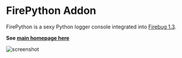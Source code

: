 # FirePython Addon

FirePython is a sexy Python logger console integrated into [Firebug 1.3][firebug]. 

**See [main homepage here][homepage]**

![screenshot][screenshot]

[screenshot]: http://github.com/woid/firepython-addon/tree/master/support/screenshot.png?raw=true "FirePython in action"
[firebug]: https://addons.mozilla.org/en-US/firefox/addon/1843
[homepage]: http://github.com/woid/firepython
